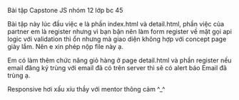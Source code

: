 Bài tập Capstone JS nhóm 12 lớp bc 45 

Bài tập này  lúc đầu việc e là phần index.html và detail.html, phần việc của partner em là register nhưng vì bạn bận nên làm form register về mặt gọi api logic với validation thì ổn nhưng mà giao diện không hợp với concept page giày lắm. Nên e xin phép nộp file này ạ.

Em có làm thêm chức năng giỏ hàng ở page detail.html và phần register nếu email đăng ký trùng với email đã có trên server thì sẽ có alert báo Email đã trùng ạ. 

Responsive hơi xấu xíu thầy với mentor thông cảm ^_^
